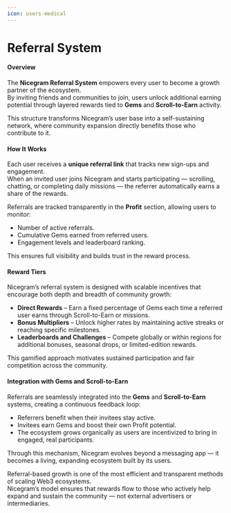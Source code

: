 ```yaml
---
icon: users-medical
---
```


# Referral System

#### Overview

The **Nicegram Referral System** empowers every user to become a growth partner of the ecosystem.\
By inviting friends and communities to join, users unlock additional earning potential through layered rewards tied to **Gems** and **Scroll-to-Earn** activity.

This structure transforms Nicegram’s user base into a self-sustaining network, where community expansion directly benefits those who contribute to it.

#### How It Works

Each user receives a **unique referral link** that tracks new sign-ups and engagement.\
When an invited user joins Nicegram and starts participating — scrolling, chatting, or completing daily missions — the referrer automatically earns a share of the rewards.

Referrals are tracked transparently in the **Profit** section, allowing users to monitor:

* Number of active referrals.
* Cumulative Gems earned from referred users.
* Engagement levels and leaderboard ranking.

This ensures full visibility and builds trust in the reward process.

#### Reward Tiers

Nicegram’s referral system is designed with scalable incentives that encourage both depth and breadth of community growth:

* **Direct Rewards** – Earn a fixed percentage of Gems each time a referred user earns through Scroll-to-Earn or missions.
* **Bonus Multipliers** – Unlock higher rates by maintaining active streaks or reaching specific milestones.
* **Leaderboards and Challenges** – Compete globally or within regions for additional bonuses, seasonal drops, or limited-edition rewards.

This gamified approach motivates sustained participation and fair competition across the community.

#### Integration with Gems and Scroll-to-Earn

Referrals are seamlessly integrated into the **Gems** and **Scroll-to-Earn** systems, creating a continuous feedback loop:

* Referrers benefit when their invitees stay active.
* Invitees earn Gems and boost their own Profit potential.
* The ecosystem grows organically as users are incentivized to bring in engaged, real participants.

Through this mechanism, Nicegram evolves beyond a messaging app — it becomes a living, expanding ecosystem built by its users.



Referral-based growth is one of the most efficient and transparent methods of scaling Web3 ecosystems.\
Nicegram’s model ensures that rewards flow to those who actively help expand and sustain the community — not external advertisers or intermediaries.

